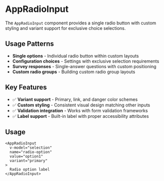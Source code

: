 # AppRadioInput

The `AppRadioInput` component provides a single radio button with custom styling and variant support for exclusive choice selections.

## Usage Patterns

- **Single options** - Individual radio button within custom layouts
- **Configuration choices** - Settings with exclusive selection requirements
- **Survey responses** - Single-answer questions with custom positioning
- **Custom radio groups** - Building custom radio group layouts

## Key Features

- ✅ **Variant support** - Primary, link, and danger color schemes
- ✅ **Custom styling** - Consistent visual design matching other inputs
- ✅ **Validation integration** - Works with form validation frameworks
- ✅ **Label support** - Built-in label with proper accessibility attributes

## Usage

```vue
<AppRadioInput
  v-model="selection"
  name="radio-option"
  value="option1"
  variant="primary"
>
  Radio option label
</AppRadioInput>
```
